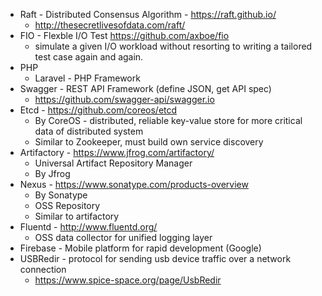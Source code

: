 * Raft - Distributed Consensus Algorithm - https://raft.github.io/
    * http://thesecretlivesofdata.com/raft/
* FIO - Flexble I/O Test https://github.com/axboe/fio
    * simulate a given I/O workload without resorting to writing a tailored test case again and again.
* PHP
    * Laravel - PHP Framework
* Swagger - REST API Framework (define JSON, get API spec)
    * https://github.com/swagger-api/swagger.io
* Etcd - https://github.com/coreos/etcd
    * By CoreOS - distributed, reliable key-value store for more critical data of distributed system
    * Similar to Zookeeper, must build own service discovery
* Artifactory - https://www.jfrog.com/artifactory/
    * Universal Artifact Repository Manager
    * By Jfrog
* Nexus - https://www.sonatype.com/products-overview
    * By Sonatype
    * OSS Repository
    * Similar to artifactory
* Fluentd - http://www.fluentd.org/
    * OSS data collector for unified logging layer
* Firebase - Mobile platform for rapid development (Google)
* USBRedir - protocol for sending usb device traffic over a network connection
    * https://www.spice-space.org/page/UsbRedir

